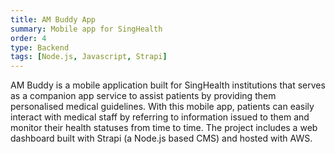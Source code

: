 ```yaml
---
title: AM Buddy App
summary: Mobile app for SingHealth
order: 4
type: Backend
tags: [Node.js, Javascript, Strapi]
---
```


AM Buddy is a mobile application built for SingHealth institutions that serves as a companion app service to assist patients by providing them personalised medical guidelines. With this mobile app, patients can easily interact with medical staff by referring to information issued to them and monitor their health statuses from time to time. The project includes a web dashboard built with Strapi (a Node.js based CMS) and hosted with AWS.